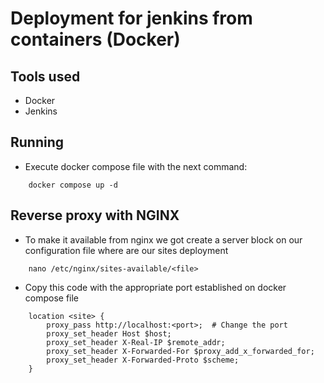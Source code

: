 # Deployment for jenkins from containers (Docker)

## Tools used
- Docker
- Jenkins

## Running
- Execute docker compose file with the next command:
```
    docker compose up -d
```

## Reverse proxy with NGINX
- To make it available from nginx we got create a server block on our configuration file where are our sites deployment
```
    nano /etc/nginx/sites-available/<file>
````
- Copy this code with the appropriate port established on docker compose file 
```
    location <site> {
        proxy_pass http://localhost:<port>;  # Change the port 
        proxy_set_header Host $host;
        proxy_set_header X-Real-IP $remote_addr;
        proxy_set_header X-Forwarded-For $proxy_add_x_forwarded_for;
        proxy_set_header X-Forwarded-Proto $scheme;
    }
```